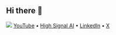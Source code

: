 ## Hi there 👋
![](./banner.png)
[YouTube](https://www.youtube.com/channel/UCH-xwLTKQaABNs2QmGxK2bQ) • [High Signal AI](https://highsignalai.substack.com/) • [LinkedIn](linkedin.com/in/tyagiharshit/) • [X](https://x.com/dswharshit)
<!--
**dswh/dswh** is a ✨ _special_ ✨ repository because its `README.md` (this file) appears on your GitHub profile.

Here are some ideas to get you started:

- 🔭 I’m currently working on Edimate - the text to educational video platform.
- 🌱 I’m currently learning Next JS
- 💬 Ask me about AI Engineering, ML, Data Science, Analytics
- 📫 How to reach me: harshit@wiplane.com
